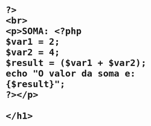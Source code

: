 <!DOCTYPE html>
<html lang="pt-br">
<head>
    <meta charset="UTF-8">
    <meta name="viewport" content="width=device-width, initial-scale=1.0">
    <title>Em Breve </title>
</head>
<body>
    <h1>
    <?php
    $var = "Em Breve - Site em PHP!";
    echo  $var; 
        
    ?>
    <br>
    <p>SOMA: <?php
    $var1 = 2;
    $var2 = 4;
    $result = ($var1 + $var2);
    echo "O valor da soma e: {$result}";
    ?></p>

    </h1>
</body>
</html>